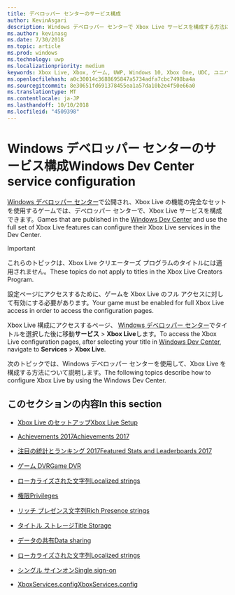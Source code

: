 ```yaml
---
title: デベロッパー センターのサービス構成
author: KevinAsgari
description: Windows デベロッパー センターで Xbox Live サービスを構成する方法について説明するトピックへのリンクを示します。
ms.author: kevinasg
ms.date: 7/30/2018
ms.topic: article
ms.prod: windows
ms.technology: uwp
ms.localizationpriority: medium
keywords: Xbox Live, Xbox, ゲーム, UWP, Windows 10, Xbox One, UDC, ユニバーサル デベロッパー センター
ms.openlocfilehash: a0c30014c3688695847a5734adfa7cbc7498ba4a
ms.sourcegitcommit: 8e30651fd691378455ea1a57da10b2e4f50e66a0
ms.translationtype: MT
ms.contentlocale: ja-JP
ms.lasthandoff: 10/10/2018
ms.locfileid: "4509398"
---
```

# <a name="windows-dev-center-service-configuration"></a><span data-ttu-id="7bb22-104">Windows デベロッパー センターのサービス構成</span><span class="sxs-lookup"><span data-stu-id="7bb22-104">Windows Dev Center service configuration</span></span>

<span data-ttu-id="7bb22-105">[Windows デベロッパー センター](https://developer.microsoft.com/dashboard/windows/overview)で公開され、Xbox Live の機能の完全なセットを使用するゲームでは、デベロッパー センターで、Xbox Live サービスを構成できます。</span><span class="sxs-lookup"><span data-stu-id="7bb22-105">Games that are published in the [Windows Dev Center](https://developer.microsoft.com/dashboard/windows/overview) and use the full set of Xbox Live features can configure their Xbox Live services in the Dev Center.</span></span>

> [!IMPORTANT]
> <span data-ttu-id="7bb22-106">これらのトピックは、Xbox Live クリエーターズ プログラムのタイトルには適用されません。</span><span class="sxs-lookup"><span data-stu-id="7bb22-106">These topics do not apply to titles in the Xbox Live Creators Program.</span></span>

<span data-ttu-id="7bb22-107">設定ページにアクセスするために、ゲームを Xbox Live のフル アクセスに対して有効にする必要があります。</span><span class="sxs-lookup"><span data-stu-id="7bb22-107">Your game must be enabled for full Xbox Live access in order to access the configuration pages.</span></span>

<span data-ttu-id="7bb22-108">Xbox Live 構成にアクセスするページ、 [Windows デベロッパー センター](https://developer.microsoft.com/dashboard/windows/overview)でタイトルを選択した後に移動**サービス** > **Xbox Live**します。</span><span class="sxs-lookup"><span data-stu-id="7bb22-108">To access the Xbox Live configuration pages, after selecting your title in [Windows Dev Center](https://developer.microsoft.com/dashboard/windows/overview), navigate to **Services** > **Xbox Live**.</span></span>


<span data-ttu-id="7bb22-109">次のトピックでは、Windows デベロッパー センターを使用して、Xbox Live を構成する方法について説明します。</span><span class="sxs-lookup"><span data-stu-id="7bb22-109">The following topics describe how to configure Xbox Live by using the Windows Dev Center.</span></span>

## <a name="in-this-section"></a><span data-ttu-id="7bb22-110">このセクションの内容</span><span class="sxs-lookup"><span data-stu-id="7bb22-110">In this section</span></span>

* [<span data-ttu-id="7bb22-111">Xbox Live のセットアップ</span><span class="sxs-lookup"><span data-stu-id="7bb22-111">Xbox Live Setup</span></span>](dev-center/xbox-live-setup.md)

* [<span data-ttu-id="7bb22-112">Achievements 2017</span><span class="sxs-lookup"><span data-stu-id="7bb22-112">Achievements 2017</span></span>](dev-center/achievements-in-udc.md)

* [<span data-ttu-id="7bb22-113">注目の統計とランキング 2017</span><span class="sxs-lookup"><span data-stu-id="7bb22-113">Featured Stats and Leaderboards 2017</span></span>](dev-center/featured-stats-and-leaderboards.md)

* [<span data-ttu-id="7bb22-114">ゲーム DVR</span><span class="sxs-lookup"><span data-stu-id="7bb22-114">Game DVR</span></span>](dev-center/game-dvr.md)

* [<span data-ttu-id="7bb22-115">ローカライズされた文字列</span><span class="sxs-lookup"><span data-stu-id="7bb22-115">Localized strings</span></span>](dev-center/localized-strings.md)

* [<span data-ttu-id="7bb22-116">権限</span><span class="sxs-lookup"><span data-stu-id="7bb22-116">Privileges</span></span>](dev-center/privileges.md)

* [<span data-ttu-id="7bb22-117">リッチ プレゼンス文字列</span><span class="sxs-lookup"><span data-stu-id="7bb22-117">Rich Presence strings</span></span>](dev-center/rich-presence-configuration.md)

* [<span data-ttu-id="7bb22-118">タイトル ストレージ</span><span class="sxs-lookup"><span data-stu-id="7bb22-118">Title Storage</span></span>](dev-center/title-storage.md)

* [<span data-ttu-id="7bb22-119">データの共有</span><span class="sxs-lookup"><span data-stu-id="7bb22-119">Data sharing</span></span>](dev-center/data-sharing-udc.md)

* [<span data-ttu-id="7bb22-120">ローカライズされた文字列</span><span class="sxs-lookup"><span data-stu-id="7bb22-120">Localized strings</span></span>](dev-center/localized-strings.md)

* [<span data-ttu-id="7bb22-121">シングル サインオン</span><span class="sxs-lookup"><span data-stu-id="7bb22-121">Single sign-on</span></span>](dev-center/single-sign-on.md)

* [<span data-ttu-id="7bb22-122">XboxServices.config</span><span class="sxs-lookup"><span data-stu-id="7bb22-122">XboxServices.config</span></span>](../xboxservices-config.md)
